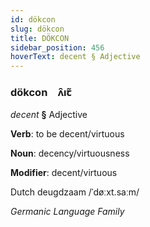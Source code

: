 ```yaml
---
id: dökcon
slug: dökcon
title: DÖKCON
sidebar_position: 456
hoverText: decent § Adjective
---
```


### dökcon&emsp;<span kind="abugida">ʌ̑ıꞇ̃</span>

*decent* **§** Adjective

**Verb**: to be decent/virtuous

**Noun**: decency/virtuousness

**Modifier**: decent/virtuous

Dutch deugdzaam /ˈdøːxt.saːm/

*Germanic Language Family*